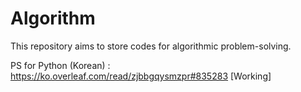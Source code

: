 # Algorithm

This repository aims to store codes for algorithmic problem-solving.

PS for Python (Korean) : https://ko.overleaf.com/read/zjbbgqysmzpr#835283 [Working]